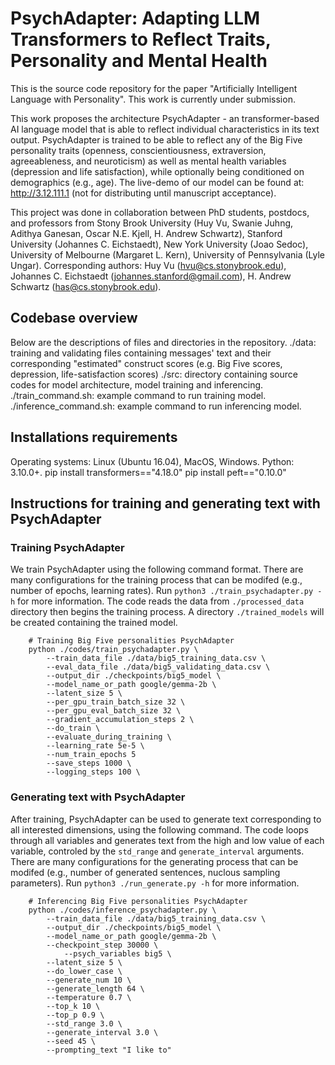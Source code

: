 # PsychAdapter: Adapting LLM Transformers to Reflect Traits, Personality and Mental Health
This is the source code repository for the paper "Artificially Intelligent Language with Personality". This work is currently under submission.

This work proposes the architecture PsychAdapter - an transformer-based AI language model that is able to reflect individual characteristics in its text output. PsychAdapter is trained to be able to reflect any of the Big Five personality traits (openness, conscientiousness, extraversion, agreeableness, and neuroticism) as well as mental health variables (depression and life satisfaction), while optionally being conditioned on demographics (e.g., age). The live-demo of our model can be found at: http://3.12.111.1 (not for distributing until manuscript acceptance). 

This project was done in collaboration between PhD students, postdocs, and professors from Stony Brook University (Huy Vu, Swanie Juhng, Adithya Ganesan, Oscar N.E. Kjell, H. Andrew Schwartz), Stanford University (Johannes C. Eichstaedt), New York University (Joao Sedoc), University of Melbourne (Margaret L. Kern), University of Pennsylvania (Lyle Ungar). Corresponding authors: Huy Vu (hvu@cs.stonybrook.edu), Johannes C. Eichstaedt (johannes.stanford@gmail.com), H. Andrew Schwartz (has@cs.stonybrook.edu).

## Codebase overview
Below are the descriptions of files and directories in the repository.
./data: training and validating files containing messages' text and their corresponding "estimated" construct scores (e.g. Big Five scores, depression, life-satisfaction scores)
./src: directory containing source codes for model architecture, model training and inferencing.
./train_command.sh: example command to run training model.
./inference_command.sh: example command to run inferencing model.

## Installations requirements
Operating systems: Linux (Ubuntu 16.04), MacOS, Windows.
Python: 3.10.0+.
pip install transformers=="4.18.0"
pip install peft=="0.10.0"

## Instructions for training and generating text with PsychAdapter

### Training PsychAdapter
We train PsychAdapter using the following command format. There are many configurations for the training process that can be modifed (e.g., number of epochs, learning rates). Run `python3 ./train_psychadapter.py -h` for more information. The code reads the data from `./processed_data` directory then begins the training process. A directory `./trained_models` will be created containing the trained model.
```
	# Training Big Five personalities PsychAdapter
	python ./codes/train_psychadapter.py \
		--train_data_file ./data/big5_training_data.csv \
		--eval_data_file ./data/big5_validating_data.csv \
		--output_dir ./checkpoints/big5_model \
		--model_name_or_path google/gemma-2b \
		--latent_size 5 \
		--per_gpu_train_batch_size 32 \
		--per_gpu_eval_batch_size 32 \
		--gradient_accumulation_steps 2 \
		--do_train \
		--evaluate_during_training \
		--learning_rate 5e-5 \
		--num_train_epochs 5
		--save_steps 1000 \
		--logging_steps 100 \
```

### Generating text with PsychAdapter
After training, PsychAdapter can be used to generate text corresponding to all interested dimensions, using the following command. The code loops through all variables and generates text from the high and low value of each variable, controled by the `std_range` and `generate_interval` arguments. There are many configurations for the generating process that can be modifed (e.g., number of generated sentences, nuclous sampling parameters). Run `python3 ./run_generate.py -h` for more information.
```
	# Inferencing Big Five personalities PsychAdapter
	python ./codes/inference_psychadapter.py \
		--train_data_file ./data/big5_training_data.csv \
		--output_dir ./checkpoints/big5_model \
		--model_name_or_path google/gemma-2b \
		--checkpoint_step 30000 \
	    	--psych_variables big5 \
		--latent_size 5 \
		--do_lower_case \
		--generate_num 10 \
		--generate_length 64 \
		--temperature 0.7 \
		--top_k 10 \
		--top_p 0.9 \
		--std_range 3.0 \
		--generate_interval 3.0 \
		--seed 45 \
		--prompting_text "I like to"
```
